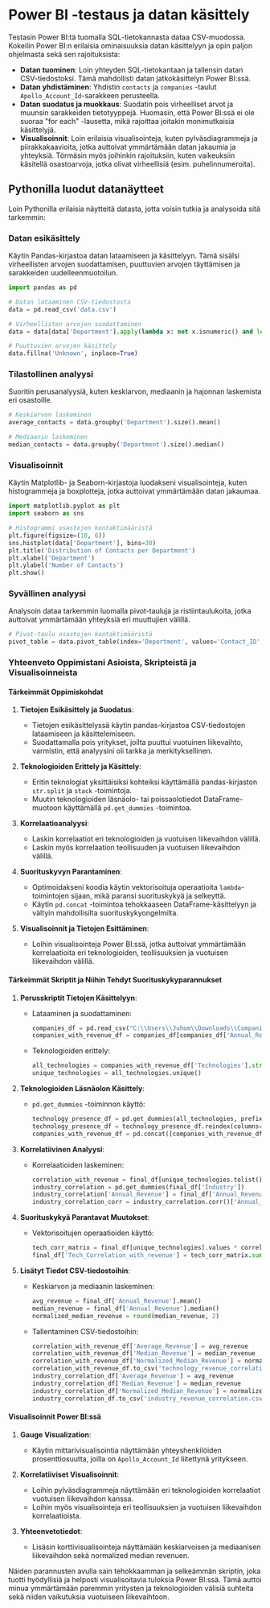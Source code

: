 # Power BI -testaus ja datan käsittely

Testasin Power BI:tä tuomalla SQL-tietokannasta dataa CSV-muodossa. Kokeilin Power BI:n erilaisia ominaisuuksia datan käsittelyyn ja opin paljon ohjelmasta sekä sen rajoituksista:

- **Datan tuominen**: Loin yhteyden SQL-tietokantaan ja tallensin datan CSV-tiedostoksi. Tämä mahdollisti datan jatkokäsittelyn Power BI:ssä.
- **Datan yhdistäminen**: Yhdistin `contacts` ja `companies` -taulut `Apollo_Account_Id`-sarakkeen perusteella.
- **Datan suodatus ja muokkaus**: Suodatin pois virheelliset arvot ja muunsin sarakkeiden tietotyyppejä. Huomasin, että Power BI:ssä ei ole suoraa "for each" -lausetta, mikä rajoittaa joitakin monimutkaisia käsittelyjä.
- **Visualisoinnit**: Loin erilaisia visualisointeja, kuten pylväsdiagrammeja ja piirakkakaavioita, jotka auttoivat ymmärtämään datan jakaumia ja yhteyksiä. Törmäsin myös joihinkin rajoituksiin, kuten vaikeuksiin käsitellä osastoarvoja, jotka olivat virheellisiä (esim. puhelinnumeroita).

## Pythonilla luodut datanäytteet

Loin Pythonilla erilaisia näytteitä datasta, jotta voisin tutkia ja analysoida sitä tarkemmin:

### Datan esikäsittely
Käytin Pandas-kirjastoa datan lataamiseen ja käsittelyyn. Tämä sisälsi virheellisten arvojen suodattamisen, puuttuvien arvojen täyttämisen ja sarakkeiden uudelleenmuotoilun.

```python
import pandas as pd

# Datan lataaminen CSV-tiedostosta
data = pd.read_csv('data.csv')

# Virheellisten arvojen suodattaminen
data = data[data['Department'].apply(lambda x: not x.isnumeric() and len(x) < 10)]

# Puuttuvien arvojen käsittely
data.fillna('Unknown', inplace=True)
```

### Tilastollinen analyysi
Suoritin perusanalyysiä, kuten keskiarvon, mediaanin ja hajonnan laskemista eri osastoille.

```python
# Keskiarvon laskeminen
average_contacts = data.groupby('Department').size().mean()

# Mediaanin laskeminen
median_contacts = data.groupby('Department').size().median()
```
### Visualisoinnit
Käytin Matplotlib- ja Seaborn-kirjastoja luodakseni visualisointeja, kuten histogrammeja ja boxplotteja, jotka auttoivat ymmärtämään datan jakaumaa.

```python
import matplotlib.pyplot as plt
import seaborn as sns

# Histogrammi osastojen kontaktimääristä
plt.figure(figsize=(10, 6))
sns.histplot(data['Department'], bins=30)
plt.title('Distribution of Contacts per Department')
plt.xlabel('Department')
plt.ylabel('Number of Contacts')
plt.show()
```
### Syvällinen analyysi
Analysoin dataa tarkemmin luomalla pivot-tauluja ja ristiintaulukoita, jotka auttoivat ymmärtämään yhteyksiä eri muuttujien välillä.

```python
# Pivot-taulu osastojen kontaktimääristä
pivot_table = data.pivot_table(index='Department', values='Contact_ID', aggfunc='count')
```
### Yhteenveto Oppimistani Asioista, Skripteistä ja Visualisoinneista

#### Tärkeimmät Oppimiskohdat

1. **Tietojen Esikäsittely ja Suodatus**:
   - Tietojen esikäsittelyssä käytin pandas-kirjastoa CSV-tiedostojen lataamiseen ja käsittelemiseen.
   - Suodattamalla pois yritykset, joilta puuttui vuotuinen liikevaihto, varmistin, että analyysini oli tarkka ja merkityksellinen.

2. **Teknologioiden Erittely ja Käsittely**:
   - Eritin teknologiat yksittäisiksi kohteiksi käyttämällä pandas-kirjaston `str.split` ja `stack` -toimintoja.
   - Muutin teknologioiden läsnäolo- tai poissaolotiedot DataFrame-muotoon käyttämällä `pd.get_dummies` -toimintoa.

3. **Korrelaatioanalyysi**:
   - Laskin korrelaatiot eri teknologioiden ja vuotuisen liikevaihdon välillä.
   - Laskin myös korrelaation teollisuuden ja vuotuisen liikevaihdon välillä.

4. **Suorituskyvyn Parantaminen**:
   - Optimoidakseni koodia käytin vektorisoituja operaatioita `lambda`-toimintojen sijaan, mikä paransi suorituskykyä ja selkeyttä.
   - Käytin `pd.concat` -toimintoa tehokkaaseen DataFrame-käsittelyyn ja vältyin mahdollisilta suorituskykyongelmilta.

5. **Visualisoinnit ja Tietojen Esittäminen**:
   - Loihin visualisointeja Power BI:ssä, jotka auttoivat ymmärtämään korrelaatioita eri teknologioiden, teollisuuksien ja vuotuisen liikevaihdon välillä.

#### Tärkeimmät Skriptit ja Niihin Tehdyt Suorituskykyparannukset

1. **Perusskriptit Tietojen Käsittelyyn**:
   - Lataaminen ja suodattaminen:
     ```python
     companies_df = pd.read_csv("C:\\Users\\Juhom\\Downloads\\Companies.csv")
     companies_with_revenue_df = companies_df[companies_df['Annual_Revenue'].notna()].copy()
     ```
   - Teknologioiden erittely:
     ```python
     all_technologies = companies_with_revenue_df['Technologies'].str.split(',', expand=True).stack().reset_index(level=1, drop=True)
     unique_technologies = all_technologies.unique()
     ```

2. **Teknologioiden Läsnäolon Käsittely**:
   - `pd.get_dummies` -toiminnon käyttö:
     ```python
     technology_presence_df = pd.get_dummies(all_technologies, prefix='', prefix_sep='').groupby(level=0).max()
     technology_presence_df = technology_presence_df.reindex(columns=unique_technologies, fill_value=0)
     companies_with_revenue_df = pd.concat([companies_with_revenue_df.reset_index(drop=True), technology_presence_df], axis=1)
     ```

3. **Korrelatiivinen Analyysi**:
   - Korrelaatioiden laskeminen:
     ```python
     correlation_with_revenue = final_df[unique_technologies.tolist() + ['Annual_Revenue']].corr()['Annual_Revenue'].drop('Annual_Revenue')
     industry_correlation = pd.get_dummies(final_df['Industry'])
     industry_correlation['Annual_Revenue'] = final_df['Annual_Revenue']
     industry_correlation_corr = industry_correlation.corr()['Annual_Revenue'].drop('Annual_Revenue')
     ```

4. **Suorituskykyä Parantavat Muutokset**:
   - Vektorisoitujen operaatioiden käyttö:
     ```python
     tech_corr_matrix = final_df[unique_technologies].values * correlation_with_revenue.values
     final_df['Tech_Correlation_with_revenue'] = tech_corr_matrix.sum(axis=1)
     ```

5. **Lisätyt Tiedot CSV-tiedostoihin**:
   - Keskiarvon ja mediaanin laskeminen:
     ```python
     avg_revenue = final_df['Annual_Revenue'].mean()
     median_revenue = final_df['Annual_Revenue'].median()
     normalized_median_revenue = round(median_revenue, 2)
     ```

   - Tallentaminen CSV-tiedostoihin:
     ```python
     correlation_with_revenue_df['Average_Revenue'] = avg_revenue
     correlation_with_revenue_df['Median_Revenue'] = median_revenue
     correlation_with_revenue_df['Normalized_Median_Revenue'] = normalized_median_revenue
     correlation_with_revenue_df.to_csv('technology_revenue_correlation_all.csv', index=False)
     industry_correlation_df['Average_Revenue'] = avg_revenue
     industry_correlation_df['Median_Revenue'] = median_revenue
     industry_correlation_df['Normalized_Median_Revenue'] = normalized_median_revenue
     industry_correlation_df.to_csv('industry_revenue_correlation.csv', index=False)
     ```

#### Visualisoinnit Power BI:ssä

1. **Gauge Visualization**:
   - Käytin mittarivisualisointia näyttämään yhteyshenkilöiden prosenttiosuutta, joilla on `Apollo_Account_Id` liitettynä yritykseen.

2. **Korrelatiiviset Visualisoinnit**:
   - Loihin pylväsdiagrammeja näyttämään eri teknologioiden korrelaatiot vuotuisen liikevaihdon kanssa.
   - Loihin myös visualisointeja eri teollisuuksien ja vuotuisen liikevaihdon korrelaatioista.

3. **Yhteenvetotiedot**:
   - Lisäsin korttivisualisointeja näyttämään keskiarvoisen ja mediaanisen liikevaihdon sekä normalized median revenuen.

Näiden parannusten avulla sain tehokkaamman ja selkeämmän skriptin, joka tuotti hyödyllisiä ja helposti visualisoitavia tuloksia Power BI:ssä. Tämä auttoi minua ymmärtämään paremmin yritysten ja teknologioiden välisiä suhteita sekä niiden vaikutuksia vuotuiseen liikevaihtoon.

